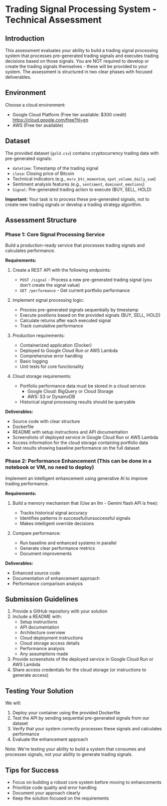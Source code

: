 # Trading Signal Processing System - Technical Assessment

## Introduction
This assessment evaluates your ability to build a trading signal processing system that processes pre-generated trading signals and executes trading decisions based on those signals. You are NOT required to develop or create the trading signals themselves - these will be provided to your system. The assessment is structured in two clear phases with focused deliverables.

## Environment
Choose a cloud environment:
- Google Cloud Platform (Free tier available: $300 credit) https://cloud.google.com/free?hl=en 
- AWS (Free tier available)

## Dataset
The provided dataset (`gold.csv`) contains cryptocurrency trading data with pre-generated signals:
- `datetime`: Timestamp of the trading signal
- `close`: Closing price of Bitcoin
- Technical indicators (e.g., `mvrv_btc_momentum`, `spot_volume_daily_sum`)
- Sentiment analysis features (e.g., `sentiment`, `dominant_emotions`)
- `Signal`: Pre-generated trading action to execute (BUY, SELL, HOLD)

**Important:** Your task is to process these pre-generated signals, not to create new trading signals or develop a trading strategy algorithm.

## Assessment Structure

### Phase 1: Core Signal Processing Service
Build a production-ready service that processes trading signals and calculates performance.

**Requirements:**
1. Create a REST API with the following endpoints:
   - `POST /signal` - Process a new pre-generated trading signal (you don't create the signal value)
   - `GET /performance` - Get current portfolio performance

2. Implement signal processing logic:
   - Process pre-generated signals sequentially by timestamp
   - Execute positions based on the provided signals (BUY, SELL, HOLD)
   - Calculate returns after each executed signal
   - Track cumulative performance

3. Production requirements:
   - Containerized application (Docker)
   - Deployed to Google Cloud Run or AWS Lambda
   - Comprehensive error handling
   - Basic logging
   - Unit tests for core functionality
   
4. Cloud storage requirements:
   - Portfolio performance data must be stored in a cloud service:
     - Google Cloud: BigQuery or Cloud Storage
     - AWS: S3 or DynamoDB
   - Historical signal processing results should be queryable

**Deliverables:**
- Source code with clear structure
- Dockerfile
- README with setup instructions and API documentation
- Screenshots of deployed service in Google Cloud Run or AWS Lambda
- Access information for the cloud storage containing portfolio data
- Test results showing baseline performance on the full dataset

### Phase 2: Performance Enhancement (This can be done in a notebook or VM, no need to deploy)
Implement an intelligent enhancement using generative AI to improve trading performance.

**Requirements:**
1. Build a memory mechanism that (Use an llm - Gemini flash API is free):
   - Tracks historical signal accuracy 
   - Identifies patterns in successful/unsuccessful signals
   - Makes intelligent override decisions

2. Compare performance:
   - Run baseline and enhanced systems in parallel
   - Generate clear performance metrics
   - Document improvements

**Deliverables:**
- Enhanced source code
- Documentation of enhancement approach
- Performance comparison analysis

## Submission Guidelines
1. Provide a GitHub repository with your solution
2. Include a README with:
   - Setup instructions
   - API documentation
   - Architecture overview
   - Cloud deployment instructions
   - Cloud storage access details
   - Performance analysis
   - Any assumptions made
3. Provide screenshots of the deployed service in Google Cloud Run or AWS Lambda
4. Share access credentials for the cloud storage (or instructions to generate access)

## Testing Your Solution
We will:
1. Deploy your container using the provided Dockerfile
2. Test the API by sending sequential pre-generated signals from our dataset
3. Verify that your system correctly processes these signals and calculates performance
4. Evaluate the enhancement approach

Note: We're testing your ability to build a system that consumes and processes signals, not your ability to generate trading signals.

## Tips for Success
- Focus on building a robust core system before moving to enhancements
- Prioritize code quality and error handling
- Document your approach clearly
- Keep the solution focused on the requirements
